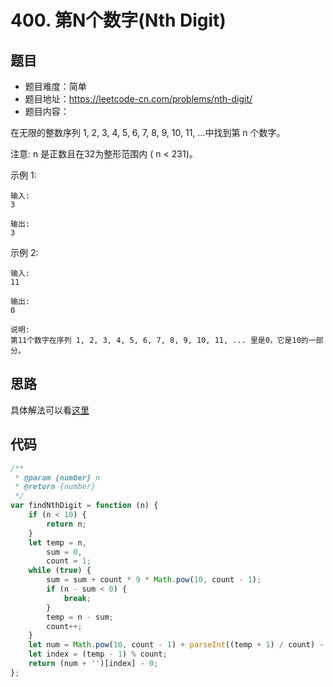 # 400. 第N个数字(Nth Digit)

## 题目
* 题目难度：简单
* 题目地址：https://leetcode-cn.com/problems/nth-digit/
* 题目内容：

在无限的整数序列 1, 2, 3, 4, 5, 6, 7, 8, 9, 10, 11, ...中找到第 n 个数字。

注意:
n 是正数且在32为整形范围内 ( n < 231)。

示例 1:
```
输入:
3

输出:
3
```

示例 2:
```
输入:
11

输出:
0

说明:
第11个数字在序列 1, 2, 3, 4, 5, 6, 7, 8, 9, 10, 11, ... 里是0，它是10的一部分。
```


## 思路
具体解法可以看[这里](https://blog.csdn.net/u010690493/article/details/86597708)


## 代码
```JavaScript
/**
 * @param {number} n
 * @return {number}
 */
var findNthDigit = function (n) {
    if (n < 10) {
        return n;
    }
    let temp = n,
        sum = 0,
        count = 1;
    while (true) {
        sum = sum + count * 9 * Math.pow(10, count - 1);
        if (n - sum < 0) {
            break;
        }
        temp = n - sum;
        count++;
    }
    let num = Math.pow(10, count - 1) + parseInt((temp + 1) / count) - 1;
    let index = (temp - 1) % count;
    return (num + '')[index] - 0;
};
```
